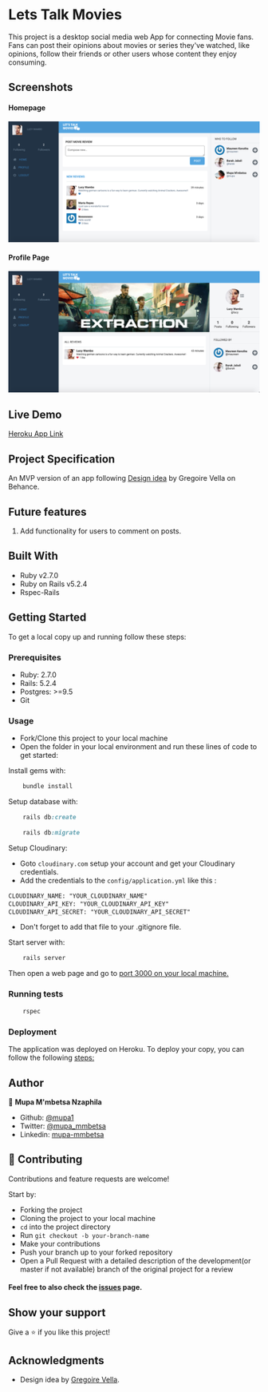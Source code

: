 # Lets Talk Movies

This project is a desktop social media web App for connecting Movie fans. Fans can post their opinions about movies or series they've watched, like opinions, follow their friends or other users whose content they enjoy consuming.

## Screenshots
#### Homepage
![screenshot](images/homepage.png)

#### Profile Page
![screenshot](images/profile_page.png)

## Live Demo

[Heroku App Link](https://lets-talk-movies.herokuapp.com/)

## Project Specification

An MVP version of an app following [Design idea](https://www.behance.net/gallery/14286087/Twitter-Redesign-of-UI-details) by Gregoire Vella on Behance.

## Future features
 
1. Add functionality for users to comment on posts.

## Built With

- Ruby v2.7.0
- Ruby on Rails v5.2.4
- Rspec-Rails

## Getting Started

To get a local copy up and running follow these steps:

### Prerequisites

- Ruby: 2.7.0
- Rails: 5.2.4
- Postgres: >=9.5
- Git

### Usage

- Fork/Clone this project to your local machine
- Open the folder in your local environment and run these lines of code to get started:

Install gems with:

```Ruby
    bundle install
```

Setup database with:
```Ruby
    rails db:create
```

```Ruby
    rails db:migrate
```

Setup Cloudinary:

- Goto `cloudinary.com` setup your account and get your Cloudinary credentials.
- Add the credentials to the `config/application.yml` like this :
```
CLOUDINARY_NAME: "YOUR_CLOUDINARY_NAME"
CLOUDINARY_API_KEY: "YOUR_CLOUDINARY_API_KEY"
CLOUDINARY_API_SECRET: "YOUR_CLOUDINARY_API_SECRET"
```
- Don't forget to add that file to your .gitignore file.

Start server with:

```Ruby
    rails server
```

Then open a web page and go to [port 3000 on your local machine.](http://localhost:3000)

### Running tests

```Ruby
    rspec
```

### Deployment

The application was deployed on Heroku.
To deploy your copy, you can follow the following [steps:](https://devcenter.heroku.com/articles/git)

## Author

👤 **Mupa M'mbetsa Nzaphila**

- Github: [@mupa1](https://github.com/Mupa1)
- Twitter: [@mupa_mmbetsa](https://twitter.com/mupa_mmbetsa)
- Linkedin: [mupa-mmbetsa](https://www.linkedin.com/in/mupa-mmbetsa)

## 🤝 Contributing

Contributions and feature requests are welcome!

Start by:

- Forking the project
- Cloning the project to your local machine
- `cd` into the project directory
- Run `git checkout -b your-branch-name`
- Make your contributions
- Push your branch up to your forked repository
- Open a Pull Request with a detailed description of the development(or master if not available) branch of the original project for a review

#### Feel free to also check the [issues](https://github.com/Mupa1/Lets-Talk-Movies/issues) page.

## Show your support

Give a ⭐️ if you like this project!

## Acknowledgments

- Design idea by [Gregoire Vella](https://www.behance.net/gregoirevella).
